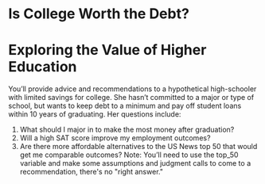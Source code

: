 # Is College Worth the Debt?
# Exploring the Value of Higher Education



You’ll provide advice and recommendations to a hypothetical high-schooler with limited savings for
college. She hasn’t committed to a major or type of school, but wants to keep debt to a minimum and pay
off student loans within 10 years of graduating. Her questions include:
1. What should I major in to make the most money after graduation?
2. Will a high SAT score improve my employment outcomes?
3. Are there more affordable alternatives to the US News top 50 that would get me comparable outcomes?
Note: You’ll need to use the top_50 variable and make some assumptions and judgment calls to come to
a recommendation, there's no "right answer."
